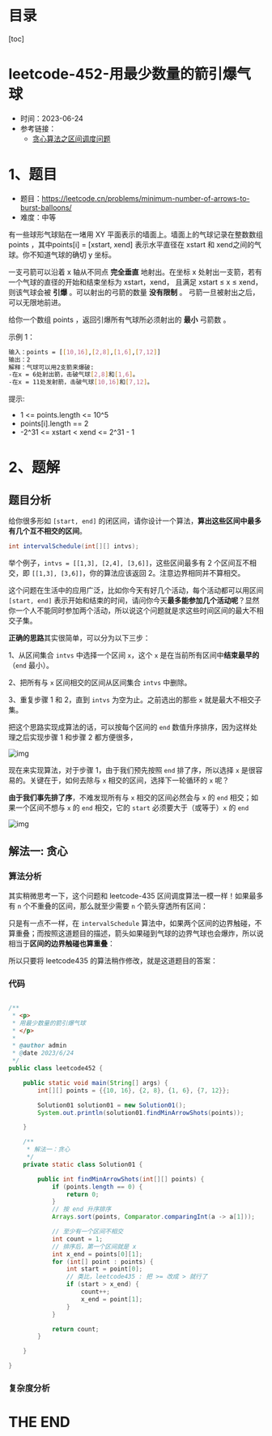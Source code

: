 # 目录

[toc]

# leetcode-452-用最少数量的箭引爆气球

- 时间：2023-06-24
- 参考链接：
  - [贪心算法之区间调度问题](https://labuladong.gitee.io/algo/di-er-zhan-a01c6/tan-xin-le-9bedf/tan-xin-su-c41e8/)



# 1、题目

- 题目：https://leetcode.cn/problems/minimum-number-of-arrows-to-burst-balloons/
- 难度：中等



有一些球形气球贴在一堵用 XY 平面表示的墙面上。墙面上的气球记录在整数数组 points ，其中points[i] = [xstart, xend] 表示水平直径在 xstart 和 xend之间的气球。你不知道气球的确切 y 坐标。

一支弓箭可以沿着 x 轴从不同点 **完全垂直** 地射出。在坐标 x 处射出一支箭，若有一个气球的直径的开始和结束坐标为 xstart，xend， 且满足  xstart ≤ x ≤ xend，则该气球会被 **引爆** 。可以射出的弓箭的数量 **没有限制** 。 弓箭一旦被射出之后，可以无限地前进。

给你一个数组 points ，返回引爆所有气球所必须射出的 **最小** 弓箭数 。

示例 1：

```sh
输入：points = [[10,16],[2,8],[1,6],[7,12]]
输出：2
解释：气球可以用2支箭来爆破:
-在x = 6处射出箭，击破气球[2,8]和[1,6]。
-在x = 11处发射箭，击破气球[10,16]和[7,12]。
```



提示:

- 1 <= points.length <= 10^5
- points[i].length == 2
- -2^31 <= xstart < xend <= 2^31 - 1







# 2、题解

## 题目分析

给你很多形如 `[start, end]` 的闭区间，请你设计一个算法，**算出这些区间中最多有几个互不相交的区间**。

```java
int intervalSchedule(int[][] intvs);
```

举个例子，`intvs = [[1,3], [2,4], [3,6]]`，这些区间最多有 2 个区间互不相交，即 `[[1,3], [3,6]]`，你的算法应该返回 2。注意边界相同并不算相交。

这个问题在生活中的应用广泛，比如你今天有好几个活动，每个活动都可以用区间 `[start, end]` 表示开始和结束的时间，请问你今天**最多能参加几个活动呢**？显然你一个人不能同时参加两个活动，所以说这个问题就是求这些时间区间的最大不相交子集。

**正确的思路**其实很简单，可以分为以下三步：

1、从区间集合 `intvs` 中选择一个区间 `x`，这个 `x` 是在当前所有区间中**结束最早的**（`end` 最小）。

2、把所有与 `x` 区间相交的区间从区间集合 `intvs` 中删除。

3、重复步骤 1 和 2，直到 `intvs` 为空为止。之前选出的那些 `x` 就是最大不相交子集。

把这个思路实现成算法的话，可以按每个区间的 `end` 数值升序排序，因为这样处理之后实现步骤 1 和步骤 2 都方便很多，

![img](https://labuladong.gitee.io/algo/images/interval/1.gif)

现在来实现算法，对于步骤 1，由于我们预先按照 `end` 排了序，所以选择 `x` 是很容易的。关键在于，如何去除与 `x` 相交的区间，选择下一轮循环的 `x` 呢？

**由于我们事先排了序**，不难发现所有与 `x` 相交的区间必然会与 `x` 的 `end` 相交；如果一个区间不想与 `x` 的 `end` 相交，它的 `start` 必须要大于（或等于）`x` 的 `end`

![img](https://labuladong.gitee.io/algo/images/interval/2.jpg)







## 解法一: 贪心

### 算法分析

其实稍微思考一下，这个问题和 leetcode-435 区间调度算法一模一样！如果最多有 `n` 个不重叠的区间，那么就至少需要 `n` 个箭头穿透所有区间：

只是有一点不一样，在 `intervalSchedule` 算法中，如果两个区间的边界触碰，不算重叠；而按照这道题目的描述，箭头如果碰到气球的边界气球也会爆炸，所以说相当于**区间的边界触碰也算重叠**：

所以只要将 leetcode435 的算法稍作修改，就是这道题目的答案：

### 代码

```java

/**
 * <p>
 * 用最少数量的箭引爆气球
 * </p>
 *
 * @author admin
 * @date 2023/6/24
 */
public class leetcode452 {

    public static void main(String[] args) {
        int[][] points = {{10, 16}, {2, 8}, {1, 6}, {7, 12}};

        Solution01 solution01 = new Solution01();
        System.out.println(solution01.findMinArrowShots(points));

    }

    /**
     * 解法一：贪心
     */
    private static class Solution01 {

        public int findMinArrowShots(int[][] points) {
            if (points.length == 0) {
                return 0;
            }
            // 按 end 升序排序
            Arrays.sort(points, Comparator.comparingInt(a -> a[1]));

            // 至少有一个区间不相交
            int count = 1;
            // 排序后，第一个区间就是 x
            int x_end = points[0][1];
            for (int[] point : points) {
                int start = point[0];
                // 类比，leetcode435 : 把 >= 改成 > 就行了
                if (start > x_end) {
                    count++;
                    x_end = point[1];
                }
            }

            return count;
        }

    }

}

```





### 复杂度分析









# THE END